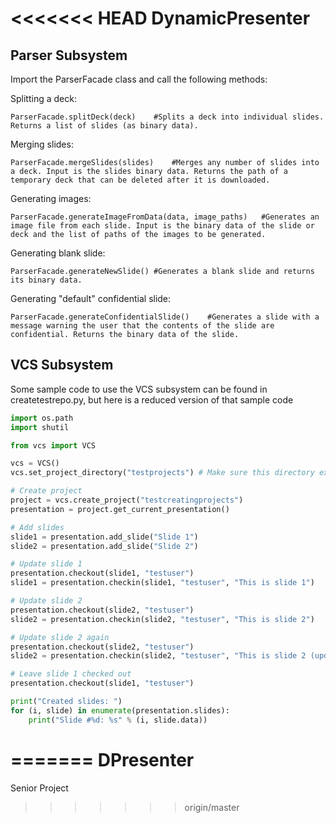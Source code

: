 <<<<<<< HEAD
DynamicPresenter
================

Parser Subsystem
----------------
Import the ParserFacade class and call the following methods:

Splitting a deck:
```
ParserFacade.splitDeck(deck)	#Splits a deck into individual slides. Returns a list of slides (as binary data).
```

Merging slides:
```
ParserFacade.mergeSlides(slides)	#Merges any number of slides into a deck. Input is the slides binary data. Returns the path of a temporary deck that can be deleted after it is downloaded.
```

Generating images:
```
ParserFacade.generateImageFromData(data, image_paths)	#Generates an image file from each slide. Input is the binary data of the slide or deck and the list of paths of the images to be generated.
```

Generating blank slide:
```
ParserFacade.generateNewSlide()	#Generates a blank slide and returns its binary data.
```
Generating "default" confidential slide:
```
ParserFacade.generateConfidentialSlide()	#Generates a slide with a message warning the user that the contents of the slide are confidential. Returns the binary data of the slide.
```

VCS Subsystem
-------------
Some sample code to use the VCS subsystem can be found in createtestrepo.py, but here is a reduced version of that sample code

```python
import os.path
import shutil

from vcs import VCS

vcs = VCS()
vcs.set_project_directory("testprojects") # Make sure this directory exists

# Create project
project = vcs.create_project("testcreatingprojects")
presentation = project.get_current_presentation()

# Add slides
slide1 = presentation.add_slide("Slide 1")
slide2 = presentation.add_slide("Slide 2")

# Update slide 1
presentation.checkout(slide1, "testuser")
slide1 = presentation.checkin(slide1, "testuser", "This is slide 1")

# Update slide 2
presentation.checkout(slide2, "testuser")
slide2 = presentation.checkin(slide2, "testuser", "This is slide 2")

# Update slide 2 again
presentation.checkout(slide2, "testuser")
slide2 = presentation.checkin(slide2, "testuser", "This is slide 2 (updated)")

# Leave slide 1 checked out
presentation.checkout(slide1, "testuser")

print("Created slides: ")
for (i, slide) in enumerate(presentation.slides):
	print("Slide #%d: %s" % (i, slide.data))
```
=======
DPresenter
==========

Senior Project
>>>>>>> origin/master
